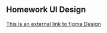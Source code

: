 ## Homework UI Design 
[This is an external link to figma Design](https://www.figma.com/file/fw1WlSGzcEOZMMoWAQ1lZ1/Candidates?node-id=0%3A1&t=FNQxsa8cMe2TvWvh-1)